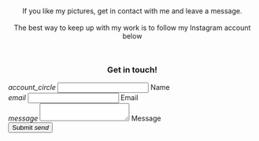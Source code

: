 <div class="container" style="padding:10px;">
  <div id="contact" class="section scrollspy">     
    <div class="card medium" style="height: auto;">
      <div class="card-content" >   
        <div style="text-align:center">
          If you like my pictures, get in contact with me and leave a message.
          <br/> <br/> 
          The best way to keep up with my work is to follow my Instagram account below      
          <br/> <br/>  
        </div>  
        <div class="row" style="text-align:center">      
        <a style="color: white " target="_blank" href="{{site.instagram}}" ><i class="fab fa-instagram  fa-2x instagram" style=" font-size: 5rem"></i></a>    
        <a style="color: white " target="_blank" href="{{site.instagram}}" ><i id="insta" class="fab fa-instagram  fa-2x" style=" font-size: 5rem"></i></a>        
        </div>
      </div>
    </div>
  </div>
</div>
<div id="email" class="section scrollspy">
   <h3 style="text-align:center;">Get in touch!</h3>   
 </div>
<div class="card medium" style="height: auto;">   
  <div class="card-content" >
    <form class="col s12" action="https://formspree.io/{{site.email}}" method="POST">
      <div class="row">
        <div class="input-field col s6">
          <i class="material-icons prefix">account_circle</i>
          <input class="validate" id="icon_prefix" type="text" name="name">
          <label for="icon_prefix">Name</label>
        </div>
        <div class="input-field col s6">
          <i class="material-icons prefix">email</i>
          <input class="validate" id="email" type="email" name="_replyto">
          <label for="email" data-error="Please enter a valid Email Address" data-success="Verified!">Email</label>
        </div>
      </div>
      <div class="row">
       <div class="input-field col s12">
         <i class="material-icons prefix">message</i>
         <textarea id="icon_prefix2" class="materialize-textarea" name="message"></textarea>
         <label for="icon_prefix2">Message</label>
       </div>
     </div>
      <button class="btn waves-effect grey waves-dark darken-3 white-text z-depth-4 " style="text-align:center" type="submit" name="action">Submit
         <i class="material-icons right">send</i>
       </button>
    </form>
  </div>  
</div>
